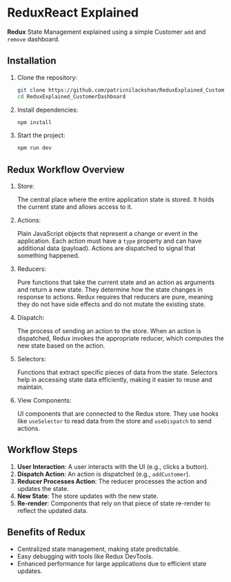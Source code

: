 # ReduxReact Explained

**Redux** State Management explained using a simple Customer `add` and `remove` dashboard.

## Installation

1. Clone the repository:

   ```bash
   git clone https://github.com/patricnilackshan/ReduxExplained_CustomerDashboard.git
   cd ReduxExplained_CustomerDashboard
   ```

2. Install dependencies:

   ```bash
   npm install
   ```

3. Start the project:

   ```bash
   npm run dev
   ```

## Redux Workflow Overview

1. Store:

   The central place where the entire application state is stored. It holds the current state and allows access to it.

2. Actions:

   Plain JavaScript objects that represent a change or event in the application. Each action must have a `type` property and can have additional data (payload). Actions are dispatched to signal that something happened.

3. Reducers:

   Pure functions that take the current state and an action as arguments and return a new state. They determine how the state changes in response to actions. Redux requires that reducers are pure, meaning they do not have side effects and do not mutate the existing state.

4. Dispatch:

   The process of sending an action to the store. When an action is dispatched, Redux invokes the appropriate reducer, which computes the new state based on the action.

5. Selectors:

   Functions that extract specific pieces of data from the state. Selectors help in accessing state data efficiently, making it easier to reuse and maintain.

6. View Components:

   UI components that are connected to the Redux store. They use hooks like `useSelector` to read data from the store and `useDispatch` to send actions.

## Workflow Steps

1. **User Interaction**: A user interacts with the UI (e.g., clicks a button).
2. **Dispatch Action**: An action is dispatched (e.g., `addCustomer`).
3. **Reducer Processes Action**: The reducer processes the action and updates the state.
4. **New State**: The store updates with the new state.
5. **Re-render**: Components that rely on that piece of state re-render to reflect the updated data.

## Benefits of Redux

- Centralized state management, making state predictable.
- Easy debugging with tools like Redux DevTools.
- Enhanced performance for large applications due to efficient state updates.

```

```

```

```
